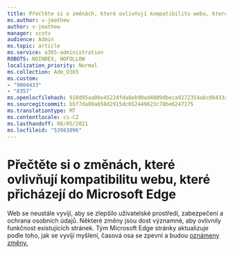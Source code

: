 ```yaml
---
title: Přečtěte si o změnách, které ovlivňují kompatibilitu webu, které přicházejí do Microsoft Edge
ms.author: v-jmathew
author: v-jmathew
manager: scotv
audience: Admin
ms.topic: article
ms.service: o365-administration
ROBOTS: NOINDEX, NOFOLLOW
localization_priority: Normal
ms.collection: Adm_O365
ms.custom:
- "9004433"
- "8357"
ms.openlocfilehash: 910d95aa08e45224fda8eb90ad4009dbeca9272354abc0b433a63e4566810f64
ms.sourcegitcommit: b5f7da89a650d2915dc652449623c78be6247175
ms.translationtype: MT
ms.contentlocale: cs-CZ
ms.lasthandoff: 08/05/2021
ms.locfileid: "53963096"
---
```

# <a name="learn-about-site-compatibility-affecting-changes-coming-to-microsoft-edge"></a>Přečtěte si o změnách, které ovlivňují kompatibilitu webu, které přicházejí do Microsoft Edge

Web se neustále vyvíjí, aby se zlepšilo uživatelské prostředí, zabezpečení a ochrana osobních údajů. Některé změny jsou dost významné, aby ovlivnily funkčnost existujících stránek. Tým Microsoft Edge stránky aktualizuje podle toho, jak se vyvíjí myšlení, časová osa se zpevní a budou [oznámeny změny.](https://go.microsoft.com/fwlink/?linkid=2135534)
